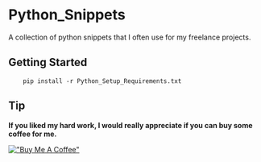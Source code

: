 # Python_Snippets
A collection of python snippets that I often use for my freelance projects.

## Getting Started
```
    pip install -r Python_Setup_Requirements.txt
```

## Tip
**If you liked my hard work, I would really appreciate if you can buy some coffee for me.**

[!["Buy Me A Coffee"](https://www.buymeacoffee.com/assets/img/custom_images/orange_img.png)](https://www.buymeacoffee.com/frosteen)